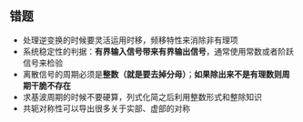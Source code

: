 ## 错题
- 处理逆变换的时候要灵活运用时移，频移特性来消除非有理项
- 系统稳定性的判据：**有界输入信号带来有界输出信号**，通常使用常数或者阶跃信号来检验
- 离散信号的周期必须是**整数（就是要去掉分母）**；**如果除出来不是有理数则周期干脆不存在**
- 求基波周期的时候不要硬算，列式化简之后利用整数形式和整除知识
- 共轭对称性可以导出很多关于实部、虚部的对称